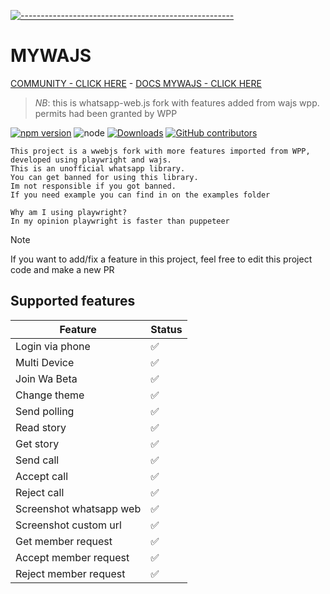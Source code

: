 [![-----------------------------------------------------](https://raw.githubusercontent.com/andreasbm/readme/master/assets/lines/colored.png)](#table-of-contents)
# MYWAJS
[COMMUNITY - CLICK HERE](https://chat.whatsapp.com/BIHE3USWr4lAnahwJTQEOX) - [DOCS MYWAJS - CLICK HERE](https://amiruldev20.github.io/mywajs)

 > *NB*: this is whatsapp-web.js fork with features added from wajs wpp. permits had been granted by WPP

<p align="center">
 
[![npm version](https://img.shields.io/npm/v/mywajs.svg?color=green)](https://www.npmjs.com/package/mywajs)
![node](https://img.shields.io/node/v/mywajs)
[![Downloads](https://img.shields.io/npm/dm/mywajs.svg)](https://www.npmjs.com/package/mywajs)
[![GitHub contributors](https://img.shields.io/github/contributors/amiruldev20/mywajs.svg)](https://github.com/your-username/your-repo/graphs/contributors)
</p>

```
This project is a wwebjs fork with more features imported from WPP, developed using playwright and wajs.
This is an unofficial whatsapp library.
You can get banned for using this library.
Im not responsible if you got banned.
If you need example you can find in on the examples folder 

Why am I using playwright?
In my opinion playwright is faster than puppeteer
```

> [!NOTE]
> If you want to add/fix a feature in this project, feel free to edit this project code and make a new PR

## Supported features

| Feature  | Status |
| ------------- | ------------- |
| Login via phone | ✅ |
| Multi Device | ✅ |
| Join Wa Beta | ✅ |
| Change theme | ✅ |
| Send polling | ✅ |
| Read story | ✅ |
| Get story | ✅ |
| Send call | ✅ |
| Accept call | ✅ |
| Reject call | ✅ |
| Screenshot whatsapp web | ✅ |
| Screenshot custom url | ✅ |
| Get member request | ✅ |
| Accept member request | ✅ |
| Reject member request | ✅ |
